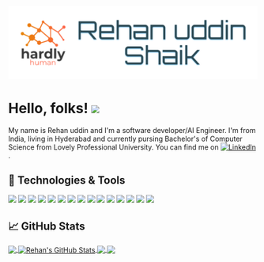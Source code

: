 
[![Header](https://github.com/Hardly-Human/Hardly-Human/blob/main/banner.png "Header")](https://www.iamrehan.me/)

# Hello, folks! <img src="https://raw.githubusercontent.com/MartinHeinz/MartinHeinz/master/wave.gif" width="30px">

My name is Rehan uddin and I'm a software developer/AI Engineer. I'm from India, living in Hyderabad and currently pursing Bachelor's of Computer Science from Lovely Professional University. You can find me on 
[![LinkedIn](https://raw.githubusercontent.com/MartinHeinz/MartinHeinz/master/linkedin-3-16.png)](https://www.linkedin.com/in/rehan-uddin-shaik-480325148/).


## 🔧 Technologies & Tools
![](https://img.shields.io/badge/OS-Linux-informational?style=flat&logo=linux&logoColor=white&color=2bbc8a)
![](https://aleen42.github.io/badges/src/sublime_text.svg)
![](https://aleen42.github.io/badges/src/visual_studio_code.svg)
![](https://img.shields.io/badge/Code-Python-informational?style=flat&logo=python&logoColor=white&color=2bbc8a)
![](https://aleen42.github.io/badges/src/tensorflow.svg)
![](https://aleen42.github.io/badges/src/javascript.svg)
![](https://aleen42.github.io/badges/src/docker.svg)
![](https://img.shields.io/badge/Shell-Bash-informational?style=flat&logo=gnu-bash&logoColor=white&color=2bbc8a)
![](https://img.shields.io/badge/Keras%20-%23D00000.svg?&style=for-the-badge&logo=Keras&logoColor=white)
![](https://img.shields.io/badge/r-%23276DC3.svg?&style=for-the-badge&logo=r&logoColor=white)
![](https://img.shields.io/badge/Jupyter%20-%23F37626.svg?&style=for-the-badge&logo=Jupyter&logoColor=black)
![](https://img.shields.io/badge/mysql-%2300f.svg?&style=for-the-badge&logo=mysql&logoColor=black)
![](https://img.shields.io/badge/bootstrap%20-%23563D7C.svg?&style=for-the-badge&logo=bootstrap&logoColor=white)
![](https://img.shields.io/badge/django%20-%23092E20.svg?&style=for-the-badge&logo=django&logoColor=white)
![](https://img.shields.io/badge/heroku%20-%23430098.svg?&style=for-the-badge&logo=heroku&logoColor=white)


## &#x1f4c8; GitHub Stats

<a href="https://github.com/Hardly-Human/Hardly-Human">
  <img align="center" src="https://github-readme-stats.vercel.app/api/top-langs/?username=Hardly-Human&hide=jupyternotebook&title_color=ffffff&text_color=ffffff&icon_color=2bbc8a&bg_color=000000" />
</a>
<a href="https://github.com/Hardly-Human/Hardly-Human">
  <img align="center" src="https://github-readme-stats.vercel.app/api?username=Hardly-Human&show_icons=true&line_height=40&count_private=true&title_color=ffffff&text_color=ffffff&icon_color=2bbc8a&bg_color=000000" alt="Rehan's GitHub Stats" />
</a>

<a href="https://github.com/Hardly-Human/Neural-Style-Tranfer-App">
  <img align="center" src="https://github-readme-stats.vercel.app/api/pin/?username=Hardly-Human&repo=Neural-Style-Tranfer-App&title_color=ffffff&text_color=ffffff&icon_color=2bbc8a&bg_color=000000" />
</a>


<a href="https://github.com/Hardly-Human/Image-Captioning-App">
  <img align="center" src="https://github-readme-stats.vercel.app/api/pin/?username=Hardly-Human&repo=Image-Captioning-App&title_color=ffffff&text_color=ffffff&icon_color=2bbc8a&bg_color=000000" />
</a>    

